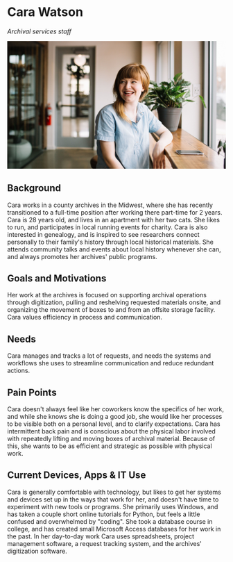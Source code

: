 # Cara Watson

_Archival services staff_

![persona image](img/cara-watson.jpg)

## Background

Cara works in a county archives in the Midwest, where she has recently transitioned to a full-time position after working there part-time for 2 years. Cara is 28 years old, and lives in an apartment with her two cats. She likes to run, and participates in local running events for charity. Cara is also interested in genealogy, and is inspired to see researchers connect personally to their family's history through local historical materials. She attends community talks and events about local history whenever she can, and always promotes her archives' public programs.

## Goals and Motivations

Her work at the archives is focused on supporting archival operations through digitization, pulling and reshelving requested materials onsite, and organizing the movement of boxes to and from an offsite storage facility. Cara values efficiency in process and communication.  

## Needs

Cara manages and tracks a lot of requests, and needs the systems and workflows she uses to streamline communication and reduce redundant actions.

## Pain Points

Cara doesn't always feel like her coworkers know the specifics of her work, and while she knows she is doing a good job, she would like her processes to be visible both on a personal level, and to clarify expectations. Cara has intermittent back pain and is conscious about the physical labor involved with repeatedly lifting and moving boxes of archival material. Because of this, she wants to be as efficient and strategic as possible with physical work.

## Current Devices, Apps & IT Use

Cara is generally comfortable with technology, but likes to get her systems and devices set up in the ways that work for her, and doesn't have time to experiment with new tools or programs. She primarily uses Windows, and has taken a couple short online tutorials for Python, but feels a little confused and overwhelmed by "coding". She took a database course in college, and has created small Microsoft Access databases for her work in the past. In her day-to-day work Cara uses spreadsheets, project management software, a request tracking system, and the archives' digitization software.

